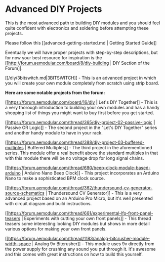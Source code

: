 # Advanced DIY Projects

This is the most advanced path to building DIY modules and you should feel quite confident with electronics and soldering before attempting these projects.

Please follow this [[advanced-getting-started.md | Getting Started Guide]]

Eventually we will have proper projects with step-by-step descriptions, but for now your best resource for inspiration is the [[http://forum.aemodular.com/board/8/diy-building | DIY Section of the Forum]].

[[/diy/3bitswitch.md|3BITSWITCH]] - This is an advanced project in which you will create your own module completely from scratch using strip board.

**Here are some notable projects from the forum:**

[[https://forum.aemodular.com/board/16/diy | Let's DIY Together]] - This is a very thorough introduction to building your own modules and has a handy shopping list of things you might want to buy first before you get started.

[[https://forum.aemodular.com/thread/365/diy-project-02-passive-logic | Passive OR Logic]] - The second project in the "Let's DIY Together" series and another handy module to have in your rack.

[[https://forum.aemodular.com/thread/388/diy-project-03-buffered-multiples | Buffered Multiples]] - The third project in the aforementioned series. This module offer a real benefit above the standard multiples in that with this module there will be no voltage drop for long signal chains. 

[[https://forum.aemodular.com/thread/680/beep-clock-module-based-arduino | Arduino Nano Beep Clock]] - This project incorporates an Arduino Nano to make a sophisticated BPM clock source.

[[https://forum.aemodular.com/thread/362/thundersound-cv-generator-source-schematics | Thundersound CV Generator]] - This is a very advanced project based on an Arduino Pro Micro, but it's well presented with circuit diagram and build instructions.

[[https://forum.aemodular.com/thread/661/experimental-lfo-front-panel-teasers | Experiments with cutting your own front panels]] - This thread teasers some interesting looking DIY modules but shows in more detail various options for making your own front panels.

[[https://forum.aemodular.com/thread/1183/analog-bitcrusher-module-width-space | Analog 9v Bitcrusher]] - This module uses 9v directly from the power supply for crushing any sound you put through it. It's awesome and this comes with great instructions on how to build this yourself.